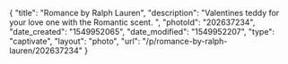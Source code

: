 {
    "title": "Romance by Ralph Lauren",
    "description": "Valentines teddy for your love one with the Romantic scent. ",
    "photoId": "202637234",
    "date_created": "1549952065",
    "date_modified": "1549952207",
    "type": "captivate",
    "layout": "photo",
    "url": "\/p\/romance-by-ralph-lauren\/202637234"
}